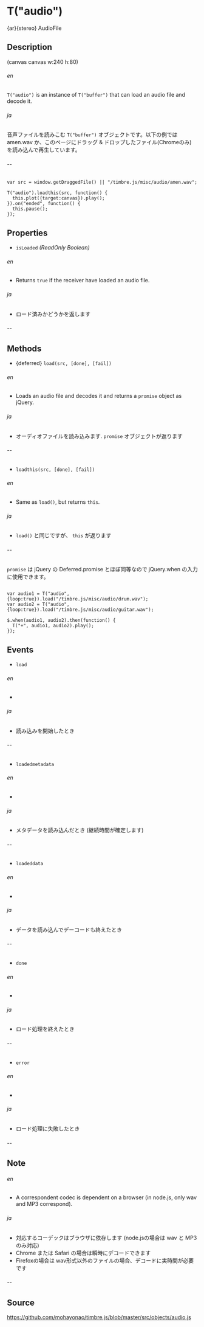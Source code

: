 T("audio")
==========
{ar}{stereo} AudioFile

## Description ##

(canvas canvas w:240 h:80)

###### en ######
`T("audio")` is an instance of `T("buffer")` that can load an audio file and decode it. 
###### ja ######
音声ファイルを読みこむ `T("buffer")` オブジェクトです。以下の例では amen.wav か、このページにドラッグ & ドロップしたファイル(Chromeのみ) を読み込んで再生しています。
###### -- ######

```timbre
var src = window.getDraggedFile() || "/timbre.js/misc/audio/amen.wav";

T("audio").loadthis(src, function() {
  this.plot({target:canvas}).play();
}).on("ended", function() {
  this.pause();
});
```

## Properties ##
- `isLoaded` _(ReadOnly Boolean)_
###### en ######
  - Returns `true` if the receiver have loaded an audio file.
###### ja ######
  - ロード済みかどうかを返します
###### -- ######

## Methods ##
- {deferred} `load(src, [done], [fail])`
###### en ######
  - Loads an audio file and decodes it and returns a `promise` object as jQuery.
###### ja ######
  - オーディオファイルを読み込みます. `promise` オブジェクトが返ります
###### -- ######

- `loadthis(src, [done], [fail])`
###### en ######
  - Same as `load()`, but returns `this`.
###### ja ######
  - `load()` と同じですが、 `this` が返ります
###### -- ######

`promise` は jQuery の Deferred.promise とほぼ同等なので jQuery.when の入力に使用できます。
  
```timbre

var audio1 = T("audio", {loop:true}).load("/timbre.js/misc/audio/drum.wav");
var audio2 = T("audio", {loop:true}).load("/timbre.js/misc/audio/guitar.wav");

$.when(audio1, audio2).then(function() {
  T("+", audio1, audio2).play();
});
```

## Events ##
- `load`
###### en ######
  - 
###### ja ######
  - 読み込みを開始したとき
###### -- ######

- `loadedmetadata`
###### en ######
  - 
###### ja ######
  - メタデータを読み込んだとき (継続時間が確定します)
###### -- ######

- `loadeddata`
###### en ######
  - 
###### ja ######
  - データを読み込んでデーコードも終えたとき
###### -- ######

- `done`
###### en ######
  - 
###### ja ######
  - ロード処理を終えたとき
###### -- ######

- `error`
###### en ######
  - 
###### ja ######
  - ロード処理に失敗したとき
###### -- ######  


## Note ##
###### en ######
- A correspondent codec is dependent on a browser (in node.js, only wav and MP3 correspond). 
###### ja ######
- 対応するコーデックはブラウザに依存します (node.jsの場合は wav と MP3 のみ対応)
- Chrome または Safari の場合は瞬時にデコードできます
- Firefoxの場合は wav形式以外のファイルの場合、デコードに実時間が必要です
###### -- ######

## Source ##
https://github.com/mohayonao/timbre.js/blob/master/src/objects/audio.js
